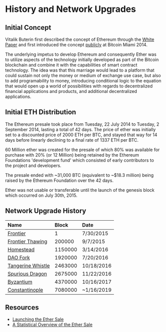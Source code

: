 # History and Network Upgrades

## Initial Concept

Vitalik Buterin first described the concept of Ethereum through the [White Paper](https://github.com/ethereum/wiki/wiki/White-Paper) and first introduced the concept [publicly](https://www.youtube.com/watch?v=l9dpjN3Mwps&t=1s) at Bitcoin Miami 2014.

The underlying impetus to develop Ethereum and consequently Ether was to utilize aspects of the technology initially developed as part of the Bitcoin blockchain and combine it with the capabilities of smart contract technology. The idea was that this marriage would lead to a platform that could sustain not only the money or medium of exchange use case, but also to add programability to money, introducing conditional logic to the equation that would open up a world of possibilities with regards to decentralized financial applications and products, and additional decentralized applications.

## Initial ETH Distribution

The Ethereum presale took place from Tuesday, 22 July 2014 to Tuesday, 2 September 2014, lasting a total of 42 days. The price of ether was initially set to a discounted price of 2000 ETH per BTC, and stayed that way for 14 days before linearly declining to a final rate of 1337 ETH per BTC.

60 Million ether was created for the presale of which 80% was available for purchase with 20% \(or 12 Million\) being retained by the Ethereum Foundations 'development fund' which consisted of early contributors to the project and developers.

The presale ended with ~31,000 BTC \(equivalent to ~$18.3 million\) being raised by the Ethereum Foundation over the 42 days.

Ether was not usable or transferable until the launch of the genesis block which occurred on July 30th, 2015.

## Network Upgrade History

| Name | Block | Date |
| :--- | :--- | :--- |
| [Frontier](https://blog.ethereum.org/2015/07/30/ethereum-launches/) | 1 | 7/30/2015 |
| [Frontier Thawing](https://blog.ethereum.org/2015/08/04/the-thawing-frontier/) | 200000 | 9/7/2015 |
| [Homestead](https://blog.ethereum.org/2016/02/29/homestead-release/) | 1150000 | 3/14/2016 |
| [DAO Fork](https://blog.ethereum.org/2016/07/20/hard-fork-completed/) | 1920000 | 7/20/2016 |
| [Tangerine Whistle](https://blog.ethereum.org/2016/10/13/announcement-imminent-hard-fork-eip150-gas-cost-changes/) | 2463000 | 10/18/2016 |
| [Spurious Dragon](https://blog.ethereum.org/2016/11/18/hard-fork-no-4-spurious-dragon/) | 2675000 | 11/22/2016 |
| [Byzantium](https://blog.ethereum.org/2017/10/12/byzantium-hf-announcement/) | 4370000 | 10/16/2017 |
| [Constantinople](https://github.com/ethereum/pm/wiki/Constantinople-Progress-Tracker) | 7080000 | ~1/16/2019 |

## Resources

* [Launching the Ether Sale](https://blog.ethereum.org/2014/07/22/launching-the-ether-sale/)
* [A Statistical Overview of the Ether Sale](https://blog.ethereum.org/2014/08/08/ether-sale-a-statistical-overview/)

